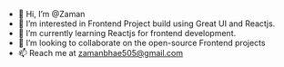 - 👋 Hi, I’m @Zaman
- 👀 I’m interested in Frontend Project build using Great UI and Reactjs.
- 🌱 I’m currently learning Reactjs for frontend development.
- 💞️ I’m looking to collaborate on the open-source Frontend projects
- 📫 Reach me at zamanbhae505@gmail.com

<!---
Zamanbhae505/Zamanbhae505 is a ✨ special ✨ repository because its `README.md` (this file) appears on your GitHub profile.
You can click the Preview link to take a look at your changes.
--->
